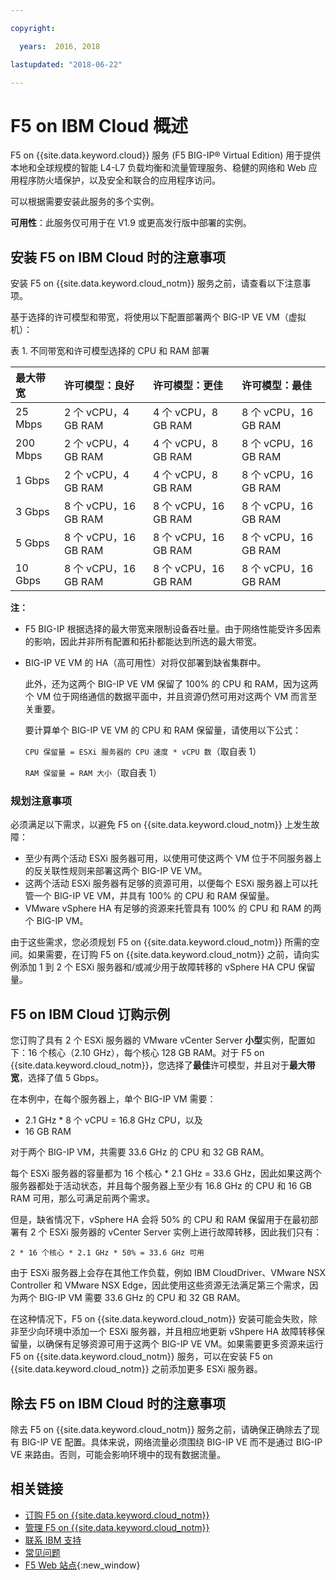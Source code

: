 ```yaml
---

copyright:

  years:  2016, 2018

lastupdated: "2018-06-22"

---
```


# F5 on IBM Cloud 概述

F5 on {{site.data.keyword.cloud}} 服务 (F5 BIG-IP® Virtual Edition) 用于提供本地和全球规模的智能 L4-L7 负载均衡和流量管理服务、稳健的网络和 Web 应用程序防火墙保护，以及安全和联合的应用程序访问。

可以根据需要安装此服务的多个实例。

**可用性**：此服务仅可用于在 V1.9 或更高发行版中部署的实例。

## 安装 F5 on IBM Cloud 时的注意事项

安装 F5 on {{site.data.keyword.cloud_notm}} 服务之前，请查看以下注意事项。

基于选择的许可模型和带宽，将使用以下配置部署两个 BIG-IP VE VM（虚拟机）：

表 1. 不同带宽和许可模型选择的 CPU 和 RAM 部署

|最大带宽|许可模型：良好|许可模型：更佳|许可模型：最佳|
|:------------------|:--------------------|:----------------------|:--------------------|
|25 Mbps|2 个 vCPU，4 GB RAM|4 个 vCPU，8 GB RAM|8 个 vCPU，16 GB RAM|
|200 Mbps|2 个 vCPU，4 GB RAM|4 个 vCPU，8 GB RAM|8 个 vCPU，16 GB RAM|
|1 Gbps|2 个 vCPU，4 GB RAM|4 个 vCPU，8 GB RAM|8 个 vCPU，16 GB RAM|
|3 Gbps|8 个 vCPU，16 GB RAM|8 个 vCPU，16 GB RAM|8 个 vCPU，16 GB RAM|
|5 Gbps|8 个 vCPU，16 GB RAM|8 个 vCPU，16 GB RAM|8 个 vCPU，16 GB RAM|
|10 Gbps|8 个 vCPU，16 GB RAM|8 个 vCPU，16 GB RAM|8 个 vCPU，16 GB RAM|

**注：**

* F5 BIG-IP 根据选择的最大带宽来限制设备吞吐量。由于网络性能受许多因素的影响，因此并非所有配置和拓扑都能达到所选的最大带宽。
* BIG-IP VE VM 的 HA（高可用性）对将仅部署到缺省集群中。

  此外，还为这两个 BIG-IP VE VM 保留了 100% 的 CPU 和 RAM，因为这两个 VM 位于网络通信的数据平面中，并且资源仍然可用对这两个 VM 而言至关重要。

  要计算单个 BIG-IP VE VM 的 CPU 和 RAM 保留量，请使用以下公式：

  `CPU 保留量 = ESXi 服务器的 CPU 速度 * vCPU 数`（取自表 1）

  `RAM 保留量 = RAM 大小`（取自表 1）

### 规划注意事项
必须满足以下需求，以避免 F5 on {{site.data.keyword.cloud_notm}} 上发生故障：
* 至少有两个活动 ESXi 服务器可用，以使用可使这两个 VM 位于不同服务器上的反关联性规则来部署这两个 BIG-IP VE VM。
* 这两个活动 ESXi 服务器有足够的资源可用，以便每个 ESXi 服务器上可以托管一个 BIG-IP VE VM，并具有 100% 的 CPU 和 RAM 保留量。
* VMware vSphere HA 有足够的资源来托管具有 100% 的 CPU 和 RAM 的两个 BIG-IP VM。

由于这些需求，您必须规划 F5 on {{site.data.keyword.cloud_notm}} 所需的空间。如果需要，在订购 F5 on {{site.data.keyword.cloud_notm}} 之前，请向实例添加 1 到 2 个 ESXi 服务器和/或减少用于故障转移的 vSphere HA CPU 保留量。

## F5 on IBM Cloud 订购示例

您订购了具有 2 个 ESXi 服务器的 VMware vCenter Server **小型**实例，配置如下：16 个核心（2.10 GHz），每个核心 128 GB RAM。对于 F5 on {{site.data.keyword.cloud_notm}}，您选择了**最佳**许可模型，并且对于**最大带宽**，选择了值 5 Gbps。

在本例中，在每个服务器上，单个 BIG-IP VM 需要：
* 2.1 GHz * 8 个 vCPU = 16.8 GHz CPU，以及
* 16 GB RAM

对于两个 BIG-IP VM，共需要 33.6 GHz 的 CPU 和 32 GB RAM。

每个 ESXi 服务器的容量都为 16 个核心 * 2.1 GHz = 33.6 GHz，因此如果这两个服务器都处于活动状态，并且每个服务器上至少有 16.8 GHz 的 CPU 和 16 GB RAM 可用，那么可满足前两个需求。

但是，缺省情况下，vSphere HA 会将 50% 的 CPU 和 RAM 保留用于在最初部署有 2 个 ESXi 服务器的 vCenter Server 实例上进行故障转移，因此我们只有：

`2 * 16 个核心 * 2.1 GHz * 50% = 33.6 GHz 可用`

由于 ESXi 服务器上会存在其他工作负载，例如 IBM CloudDriver、VMware NSX Controller 和 VMware NSX Edge，因此使用这些资源无法满足第三个需求，因为两个 BIG-IP VM 需要 33.6 GHz 的 CPU 和 32 GB RAM。

在这种情况下，F5 on {{site.data.keyword.cloud_notm}} 安装可能会失败，除非至少向环境中添加一个 ESXi 服务器，并且相应地更新 vShpere HA 故障转移保留量，以确保有足够资源可用于这两个 BIG-IP VE VM。如果需要更多资源来运行 F5 on {{site.data.keyword.cloud_notm}} 服务，可以在安装 F5 on {{site.data.keyword.cloud_notm}} 之前添加更多 ESXi 服务器。

## 除去 F5 on IBM Cloud 时的注意事项

除去 F5 on {{site.data.keyword.cloud_notm}} 服务之前，请确保正确除去了现有 BIG-IP VE 配置。具体来说，网络流量必须围绕 BIG-IP VE 而不是通过 BIG-IP VE 来路由。否则，可能会影响环境中的现有数据流量。

## 相关链接

* [订购 F5 on {{site.data.keyword.cloud_notm}}](f5_ordering.html)
* [管理 F5 on {{site.data.keyword.cloud_notm}}](managing_f5.html)
* [联系 IBM 支持](../vmonic/trbl_support.html)
* [常见问题](../vmonic/faq.html)
* [F5 Web 站点](https://f5.com/){:new_window}
